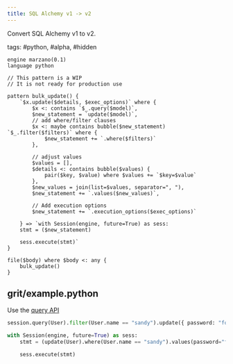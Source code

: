 ```yaml
---
title: SQL Alchemy v1 -> v2
---
```


Convert SQL Alchemy v1 to v2.

tags: #python, #alpha, #hidden

```grit
engine marzano(0.1)
language python

// This pattern is a WIP
// It is not ready for production use

pattern bulk_update() {
    `$x.update($details, $exec_options)` where {
        $x <: contains `$_.query($model)`,
        $new_statement = `update($model)`,
        // add where/filter clauses
        $x <: maybe contains bubble($new_statement) `$_.filter($filters)` where {
            $new_statement += `.where($filters)`
        },

        // adjust values
        $values = [],
        $details <: contains bubble($values) {
            pair($key, $value) where $values += `$key=$value`
        },
        $new_values = join(list=$values, separator=", "),
        $new_statement += `.values($new_values)`,

        // Add execution options
        $new_statement += `.execution_options($exec_options)`

    } => `with Session(engine, future=True) as sess:
    stmt = ($new_statement)

    sess.execute(stmt)`
}

file($body) where $body <: any {
    bulk_update()
}
```

## grit/example.python

Use the [query API](https://docs.sqlalchemy.org/en/20/changelog/migration_14.html#orm-query-is-internally-unified-with-select-update-delete-2-0-style-execution-available)

```python
session.query(User).filter(User.name == "sandy").update({ password: "foobar", other: "thing" }, synchronize_session="fetch")
```

```python
with Session(engine, future=True) as sess:
    stmt = (update(User).where(User.name == "sandy").values(password="foobar", other="thing").execution_options(synchronize_session="fetch"))

    sess.execute(stmt)
```
